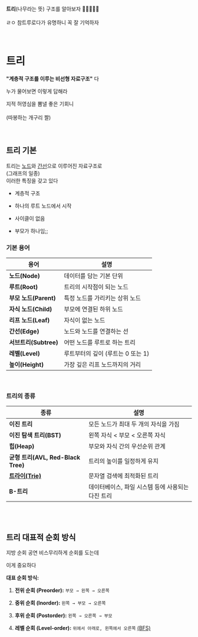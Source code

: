 <br><br>
**트리**(나무라는 뜻) 구조를 알아보자 🌲🌲🔥🔥💀
<br><br>
ㄹㅇ 참트루로다가 유명하니 꼭 잘 기억하자
<br><br><br>

# 트리
**"계층적 구조를 이루는 비선형 자료구조"** 다

누가 물어보면 이렇게 답해라

지적 허영심을 뽐낼 좋은 기회니
<br><br>
(따봉하는 개구리 짤)
<br><br><br>

## 트리 기본
트리는 [노드](graph_ele.md#노드-버택스)와 [간선](graph_ele.md#엣지)으로 이루어진 자료구조로<br>
(그래프의 일종)<br>
이러한 특징을 갖고 있다

- 계층적 구조

- 하나의 루트 노드에서 시작

- 사이클이 없음

- 부모가 하나임;;

### 기본 용어

| 용어                | 설명                    |
| ----------------- | --------------------- |
| **노드(Node)**      | 데이터를 담는 기본 단위         |
| **루트(Root)**      | 트리의 시작점이 되는 노드        |
| **부모 노드(Parent)** | 특정 노드를 가리키는 상위 노드     |
| **자식 노드(Child)**  | 부모에 연결된 하위 노드         |
| **리프 노드(Leaf)**   | 자식이 없는 노드             |
| **간선(Edge)**      | 노드와 노드를 연결하는 선        |
| **서브트리(Subtree)** | 어떤 노드를 루트로 하는 트리      |
| **레벨(Level)**     | 루트부터의 깊이 (루트는 0 또는 1) |
| **높이(Height)**    | 가장 깊은 리프 노드까지의 거리     |

<br>

### 트리의 종류

| 종류                             | 설명                           |
| ------------------------------ | ---------------------------- |
| **이진 트리**                      | 모든 노드가 최대 두 개의 자식을 가짐        |
| **이진 탐색 트리(BST)**              | 왼쪽 자식 < 부모 < 오른쪽 자식          |
| **힙(Heap)**                    | 부모와 자식 간의 우선순위 관계            |
| **균형 트리(AVL, Red-Black Tree)** | 트리의 높이를 일정하게 유지              |
| [**트라이(Trie)**](Trie.md)                  | 문자열 검색에 최적화된 트리              |
| **B-트리**                       | 데이터베이스, 파일 시스템 등에 사용되는 다진 트리 |

<br><br>

## 트리 대표적 순회 방식

지방 순회 공연 비스무리하게 순회를 도는데

이게 중요하다

**대표 순회 방식:**
1. **전위 순회 (Preorder):** `부모 → 왼쪽 → 오른쪽`

2. **중위 순회 (Inorder):** `왼쪽 → 부모 → 오른쪽`

3. **후위 순회 (Postorder):** `왼쪽 → 오른쪽 → 부모`

4. **레벨 순회 (Level-order):** `위에서 아래로, 왼쪽에서 오른쪽` [(BFS)](BFS_DFS.md#bfs)
